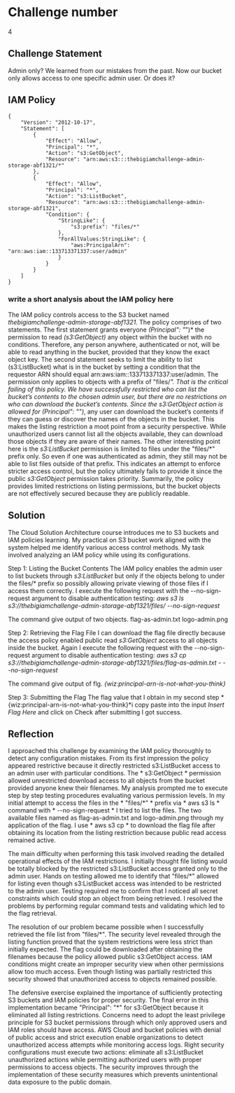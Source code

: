 # Challenge number
4

## Challenge Statement

Admin only?
We learned from our mistakes from the past. Now our bucket only allows access to one specific admin user. Or does it?

## IAM Policy

```
{
    "Version": "2012-10-17",
    "Statement": [
        {
            "Effect": "Allow",
            "Principal": "*",
            "Action": "s3:GetObject",
            "Resource": "arn:aws:s3:::thebigiamchallenge-admin-storage-abf1321/*"
        },
        {
            "Effect": "Allow",
            "Principal": "*",
            "Action": "s3:ListBucket",
            "Resource": "arn:aws:s3:::thebigiamchallenge-admin-storage-abf1321",
            "Condition": {
                "StringLike": {
                    "s3:prefix": "files/*"
                },
                "ForAllValues:StringLike": {
                    "aws:PrincipalArn": "arn:aws:iam::133713371337:user/admin"
                }
            }
        }
    ]
}

```

### write a short analysis about the IAM policy here


The IAM policy controls access to the S3 bucket named *thebigiamchallenge-admin-storage-abf1321*. The policy comprises of two statements. The first statement grants everyone *(Principal": "*")* the permission to read *(s3:GetObject)* any object within the bucket with no conditions. Therefore, any person anywhere, authenticated or not, will be able to read anything in the bucket, provided that they know the exact object key. The second statement seeks to limit the ability to list (s3:ListBucket) what is in the bucket by setting a condition that the requestor ARN should equal arn:aws:iam::133713371337:user/admin. The permission only applies to objects with a prefix of "files/*".
That is the critical failing of this policy. We have successfully restricted who can list the bucket’s contents to the chosen admin user, but there are no restrictions on who can download the bucket’s contents. Since the s3:GetObject action is allowed for *(Principal": "*")*, any user can download the bucket’s contents if they can guess or discover the names of the objects in the bucket. This makes the listing restriction a moot point from a security perspective. While unauthorized users cannot list all the objects available, they can download those objects if they are aware of their names.
The other interesting point here is the *s3:ListBucket* permission is limited to files under the "files/*" prefix only. So even if one was authenticated as admin, they still may not be able to list files outside of that prefix. This indicates an attempt to enforce stricter access control, but the policy ultimately fails to provide it since the public *s3:GetObject* permission takes priority. Summarily, the policy provides limited restrictions on listing permissions, but the bucket objects are not effectively secured because they are publicly readable.


## Solution

The Cloud Solution Architecture course introduces me to S3 buckets and IAM policies learning. My practical on S3 bucket work aligned with the system helped me identify various access control methods. My task involved analyzing an IAM policy while using its configurations.

Step 1: Listing the Bucket Contents
The IAM policy enables the admin user to list buckets through *s3:ListBucket* but only if the objects belong to under the files/* prefix so possibly allowing private viewing of those files if I access them correctly. I execute the following request with the --no-sign-request argument to disable authentication testing:
*aws s3 ls s3://thebigiamchallenge-admin-storage-abf1321/files/ --no-sign-request*

The command give output of two objects.
flag-as-admin.txt
logo-admin.png

Step 2: Retrieving the Flag File
I can download the flag file directly because the access policy enabled public read *s3:GetObject* access to all objects inside the bucket. Again I execute the following request with the --no-sign-request argument to disable authentication testing:
*aws s3 cp s3://thebigiamchallenge-admin-storage-abf1321/files/flag-as-admin.txt - --no-sign-request*

The command give output of flg.
*{wiz:principal-arn-is-not-what-you-think}*

Step 3: Submitting the Flag
The flag value that I obtain in my second step *{wiz:principal-arn-is-not-what-you-think}*i copy paste into the input *Insert Flag Here*  and click on Check after submitting I got success.


## Reflection

I approached this challenge by examining the IAM policy thoroughly to detect any configuration mistakes. From its first impression the policy appeared restrictive because it directly restricted s3:ListBucket access to an admin user with particular conditions. The * s3:GetObject * permission allowed unrestricted download access to all objects from the bucket provided anyone knew their filenames. My analysis prompted me to execute step by step testing procedures evaluating various permission levels. In my initial attempt to access the files in the * "files/*" * prefix via * aws s3 ls * command with * --no-sign-request * I tried to list the files. The two available files named as flag-as-admin.txt and logo-admin.png through my application of the flag. I use * aws s3 cp * to download the flag file after obtaining its location from the listing restriction because public read access remained active.

The main difficulty when performing this task involved reading the detailed operational effects of the IAM restrictions. I initially thought file listing would be totally blocked by the restricted s3:ListBucket access granted only to the admin user. Hands on testing allowed me to identify that "files/*" allowed for listing even though s3:ListBucket access was intended to be restricted to the admin user. Testing required me to confirm that I noticed all secret constraints which could stop an object from being retrieved. I resolved the problems by performing regular command tests and validating which led to the flag retrieval.

The resolution of our problem became possible when I successfully retrieved the file list from "files/*". The security level revealed through the listing function proved that the system restrictions were less strict than initially expected. The flag could be downloaded after obtaining the filenames because the policy allowed public s3:GetObject access. IAM conditions might create an improper security view when other permissions allow too much access. Even though listing was partially restricted this security showed that unauthorized access to objects remained possible.

The defensive exercise explained the importance of sufficiently protecting S3 buckets and IAM policies for proper security. The final error in this implementation became "Principal": "*" for s3:GetObject because it eliminated all listing restrictions. Concerns need to adopt the least privilege principle for S3 bucket permissions through which only approved users and IAM roles should have access. AWS Cloud and bucket policies with denial of public access and strict execution enable organizations to detect unauthorized access attempts while monitoring access logs. Right security configurations must execute two actions: eliminate all s3:ListBucket unauthorized actions while permitting authorized users with proper permissions to access objects. The security improves through the implementation of these security measures which prevents unintentional data exposure to the public domain.
